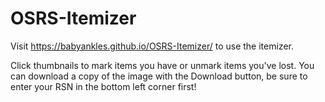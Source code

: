 # OSRS-Itemizer

Visit https://babyankles.github.io/OSRS-Itemizer/ to use the itemizer.

Click thumbnails to mark items you have or unmark items you've lost. You can download a copy of the image with the Download button, be sure to enter your RSN in the bottom left corner first!
